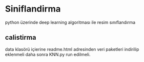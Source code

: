 # Siniflandirma
python üzerinde deep learning algoritması ile resim sınıflandırma


## calistirma

data klasörü içierine readme.html adresinden veri paketleri indirilip eklenmeli 
daha sonra KNN.py run edilmeli.
